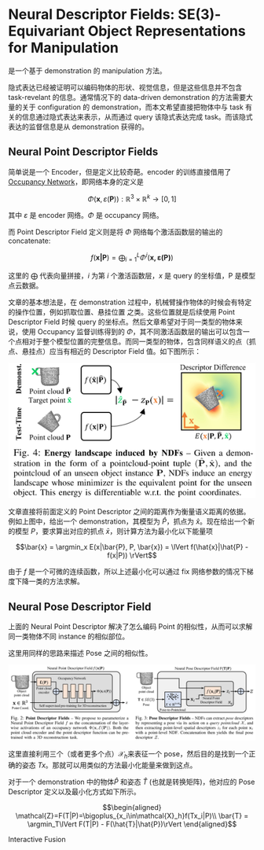 # Neural Descriptor Fields: SE(3)-Equivariant Object Representations for Manipulation
是一个基于 demonstration 的 manipulation 方法。

隐式表达已经被证明可以编码物体的形状、视觉信息，但是这些信息并不包含 task-revelant 的信息。通常情况下的 data-driven demonstration 的方法需要大量的关于 configuration 的 demonstration，而本文希望直接把物体中与 task 有关的信息通过隐式表达来表示，从而通过 query 该隐式表达完成 task。而该隐式表达的监督信息是从 demonstration 获得的。

## Neural Point Descriptor Fields
简单说是一个 Encoder，但是定义比较奇葩。encoder 的训练直接借用了 [Occupancy Network](./2019%20Occupancy%20Networks%20Learning%203D%20Reconstruction%20in%20Function%20Space.md)，即网络本身的定义是

$$\Phi(\mathbf{x}, \varepsilon(\mathbf{P})): \mathbb{R}^3\times\mathbb{R}^k\rightarrow [0,1]$$

其中 $\varepsilon$ 是 encoder 网络。$\Phi$ 是 occupancy 网络。

而 Point Descriptor Field 定义则是将 $\Phi$ 网络每个激活函数层的输出的 concatenate:

$$f(\mathbf{x|P}) = \bigoplus_{i=1}^L \Phi^i(\mathbf{x, \varepsilon(P)})$$

这里的 $\bigoplus$ 代表向量拼接，$i$ 为第 $i$ 个激活函数层，$x$ 是 query 的坐标值，P 是模型点云数据。

文章的基本想法是，在 demonstration 过程中，机械臂操作物体的时候会有特定的操作位置，例如抓取位置、悬挂位置 之类。这些位置就是后续使用 Point Descriptor Field 时候 query 的坐标点。然后文章希望对于同一类型的物体来说，使用 Occupancy 监督训练得到的 $\Phi$，其不同激活函数层的输出可以包含一个点相对于整个模型位置的完整信息。而同一类型的物体，包含同样语义的点（抓点、悬挂点）应当有相近的 Descriptor Field 值。如下图所示：

![](../imgs/ndf_energy.png)

文章直接将前面定义的 Point Descriptor 之间的距离作为衡量语义距离的依据。例如上图中，给出一个 demonstration，其模型为 $\hat{P}$，抓点为 $\hat{x}$。现在给出一个新的模型 $P$，要求算出对应的抓点 $\bar{x}$，则计算方法为最小化以下能量项

$$\bar{x} = \argmin_x E(x|\bar{P}, P, \bar{x}) = \lVert f(\hat{x}|\hat{P} - f(x|P)) \rVert$$

由于 $f$ 是一个可微的连续函数，所以上述最小化可以通过 fix 网络参数的情况下梯度下降一类的方法求解。

## Neural Pose Descriptor Field
上面的 Neural Point Descriptor 解决了怎么编码 Point 的相似性，从而可以求解同一类物体不同 instance 的相似部位。

这里用同样的思路来描述 Pose 之间的相似性。

![](../imgs/ndf_network.png)

这里直接利用三个（或者更多个点）$\mathcal{X}_h$来表征一个 pose，然后目的是找到一个正确的姿态 $Tx$。那就可以用类似的方法最小化能量来做到这点。

对于一个 demonstration 中的物体$\hat{P}$ 和姿态 $\hat{T}$ (也就是转换矩阵)，他对应的 Pose Descriptor 定义以及最小化方式如下所示。

$$\begin{aligned}
    \mathcal{Z}=F(T|P)=\bigoplus_{x_i\in\mathcal{X}_h}f(Tx_i|P)\\
    \bar{T} = \argmin_T\lVert F(T|P) - F(\hat{T}|\hat{P})\rVert
\end{aligned}$$

Interactive Fusion